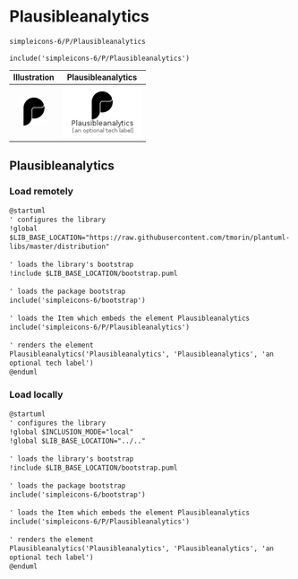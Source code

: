 # Plausibleanalytics


```text
simpleicons-6/P/Plausibleanalytics
```

```text
include('simpleicons-6/P/Plausibleanalytics')
```



| Illustration | Plausibleanalytics |
| :---: | :---: |
| ![illustration for Illustration](../../simpleicons-6/P/Plausibleanalytics.png) | ![illustration for Plausibleanalytics](../../simpleicons-6/P/Plausibleanalytics.Local.png) |




## Plausibleanalytics

### Load remotely
```plantuml
@startuml
' configures the library
!global $LIB_BASE_LOCATION="https://raw.githubusercontent.com/tmorin/plantuml-libs/master/distribution"

' loads the library's bootstrap
!include $LIB_BASE_LOCATION/bootstrap.puml

' loads the package bootstrap
include('simpleicons-6/bootstrap')

' loads the Item which embeds the element Plausibleanalytics
include('simpleicons-6/P/Plausibleanalytics')

' renders the element
Plausibleanalytics('Plausibleanalytics', 'Plausibleanalytics', 'an optional tech label')
@enduml
```

### Load locally
```plantuml
@startuml
' configures the library
!global $INCLUSION_MODE="local"
!global $LIB_BASE_LOCATION="../.."

' loads the library's bootstrap
!include $LIB_BASE_LOCATION/bootstrap.puml

' loads the package bootstrap
include('simpleicons-6/bootstrap')

' loads the Item which embeds the element Plausibleanalytics
include('simpleicons-6/P/Plausibleanalytics')

' renders the element
Plausibleanalytics('Plausibleanalytics', 'Plausibleanalytics', 'an optional tech label')
@enduml
```

